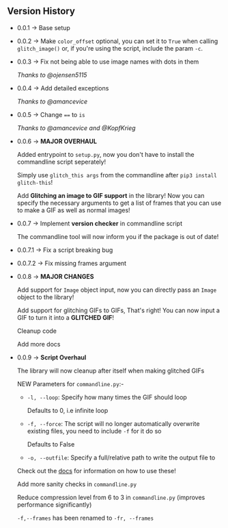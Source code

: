 ## Version History
* 0.0.1 -> Base setup
* 0.0.2 -> Make `color_offset` optional, you can set it to `True` when calling `glitch_image()` or, if you're using the script, include the param `-c`.
* 0.0.3 -> Fix not being able to use image names with dots in them

  *Thanks to @ojensen5115*
* 0.0.4 -> Add detailed exceptions

  *Thanks to @amancevice*
* 0.0.5 -> Change `==` to `is`

  *Thanks to @amancevice and @KopfKrieg*
* 0.0.6 -> **MAJOR OVERHAUL**

  Added entrypoint to `setup.py`, now you don't have to install the commandline script seperately!

  Simply use `glitch_this args` from the commandline after `pip3 install glitch-this`!

  Add **Glitching an image to GIF support** in the library! Now you can specify the necessary arguments to get a list of frames that you can use to make a GIF as well as normal images!

* 0.0.7 -> Implement **version checker** in commandline script

  The commandline tool will now inform you if the package is out of date!

* 0.0.7.1 -> Fix a script breaking bug

* 0.0.7.2 -> Fix missing frames argument

* 0.0.8 -> **MAJOR CHANGES**

  Add support for `Image` object input, now you can directly pass an `Image` object to the library!

  Add support for glitching GIFs to GIFs, That's right! You can now input a GIF to turn it into a **GLITCHED GIF**!

  Cleanup code

  Add more docs

* 0.0.9 -> **Script Overhaul**

  The library will now cleanup after itself when making glitched GIFs

  NEW Parameters for `commandline.py`:-

  * `-l, --loop`: Specify how many times the GIF should loop

    Defaults to 0, i.e infinite loop

  * `-f, --force`: The script will no longer automatically overwrite existing files, you need to include `-f` for it do so

    Defaults to False
  * `-o, --outfile`: Specify a full/relative path to write the output file to

  Check out the [docs](https://github.com/TotallyNotChase/glitch-this/wiki) for information on how to use these!

  Add more sanity checks in `commandline.py`

  Reduce compression level from 6 to 3 in `commandline.py` (improves performance significantly)

  `-f,--frames` has been renamed to `-fr, --frames`
